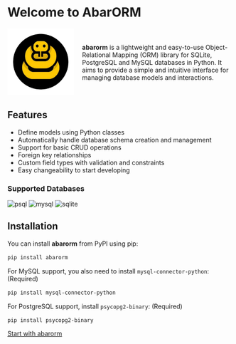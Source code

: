 # Welcome to AbarORM


<div style="display: flex; align-items: center;">
  <div style="flex: 1;">
    <img src="images/logo.png" alt="Logo" style="width: 150px; margin-right: 20px;">
  </div>
  <div style="flex: 2;">
    <p>
     <b>abarorm</b> is a lightweight and easy-to-use Object-Relational Mapping (ORM) library for SQLite, PostgreSQL and MySQL databases in Python. It aims to provide a simple and intuitive interface for managing database models and interactions. 
    </p>
  </div>
</div>


## Features
- Define models using Python classes
- Automatically handle database schema creation and management
- Support for basic CRUD operations
- Foreign key relationships
- Custom field types with validation and constraints
- Easy changeability to start developing

### Supported Databases
![psql](https://img.shields.io/badge/Postgresql-%2320232a.svg?style=for-the-badge&logo=postgresql)
![mysql](https://img.shields.io/badge/mysql-%2320232a.svg?style=for-the-badge&logo=mysql)
![sqlite](https://img.shields.io/badge/sqlite-%2320232a.svg?style=for-the-badge&logo=sqlite)


## Installation

You can install **abarorm** from PyPI using pip:

```bash
pip install abarorm
```

For MySQL support, you also need to install `mysql-connector-python`: (Required)

```bash
pip install mysql-connector-python
```
For PostgreSQL support, install `psycopg2-binary`: (Required)
```bash
pip install psycopg2-binary
```

[Start with abarorm](Introduction.md)